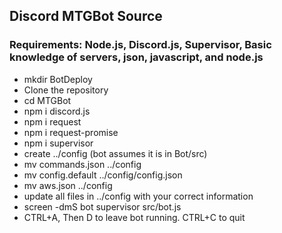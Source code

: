 ## Discord MTGBot Source

### Requirements: Node.js, Discord.js, Supervisor, Basic knowledge of servers, json, javascript, and node.js

+ mkdir BotDeploy
+ Clone the repository
+ cd MTGBot
+ npm i discord.js 
+ npm i request
+ npm i request-promise
+ npm i supervisor
+ create ../config (bot assumes it is in Bot/src)
+ mv commands.json ../config
+ mv config.default ../config/config.json
+ mv aws.json ../config
+ update all files in ../config with your correct information
+ screen -dmS bot supervisor src/bot.js
+ CTRL+A, Then D to leave bot running. CTRL+C to quit
